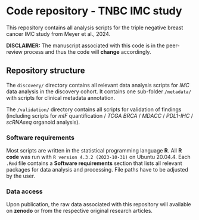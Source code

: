 # Code repository - TNBC IMC study

This repository contains all analysis scripts for the triple negative breast cancer IMC study from Meyer et al., 2024.

**DISCLAIMER:** The manuscript associated with this code is in the peer-review process and thus the code will **change** accordingly.

## Repository structure

The `discovery/` directory contains all relevant data analysis scripts for *IMC* data analysis in the discovery cohort. It contains one sub-folder `/metadata/` with scripts for clinical metadata annotation. 

The `/validation/` directory contains all scripts for validation of findings (including scripts for *mIF* quantification / *TCGA BRCA* / *MDACC* / *PDL1-IHC* / *scRNAseq* organoid analysis).

### Software requirements

Most scripts are written in the statistical programming language **R**. All **R code** was run with `R version 4.3.2 (2023-10-31)` on Ubuntu 20.04.4. Each `.Rmd` file contains a **Software requirements** section that lists all relevant packages for data analysis and processing. File paths have to be adjusted by the user.

### Data access 

Upon publication, the raw data associated with this repository will available on **zenodo** or from the respective original research articles.
